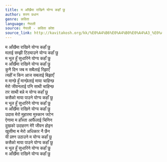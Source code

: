 ```yaml
---
title: म आँखैमा राखिने योग्य कहाँ छु
author: शरण प्रधान
genre: कविता
language: नेपाली
source: नेपाली - कविता कोश
source_link: http://kavitakosh.org/kk/%E0%A4%B6%E0%A4%B0%E0%A4%A3_%E0%A4%AA%E0%A5%8D%E0%A4%B0%E0%A4%A7%E0%A4%BE%E0%A4%A8
---
```


म आँखैमा राखिने योग्य कहाँ छु  
मलाई सम्झी टिठ्याउने योग्य कहाँ छु  
म भूल हुँ सुधारिने योग्य कहाँ छु  
म आँखैमा राखिने योग्य कहाँ छु  
कुनै दिन जब म सबैलाई रिझाएँ  
त्यहीं म किन आज सबलाई बिझाएँ  
म मान्छे हुँ मान्छेलाई माया चाहिन्छ  
मेरो जीवनलाई पनि साथी चाहिन्छ  
तर साथी बन्ने म योग्य कहाँ छु  
कसैको माया पाउने योग्य कहाँ छु  
म भूल हुँ सुधारिने योग्य कहाँ छु  
म आँखैमा राखिने योग्य कहाँ छु  
उदास मेरो मुहारमा मुस्कान जटेन  
ऐनामा म हाँस्ता आफैंलाई चिनिन  
दुखको उदाहरण मेरै जीवन होइन  
खुसीमा म मेरो अधिकार नै छैन  
यी प्रश्न उठाउने म योग्य कहाँ छु  
कसैको माया पाउने योग्य कहाँ छु  
म भूल हुँ सुधारिने योग्य कहाँ छु  
म आँखैमा राखिने योग्य कहाँ छु
